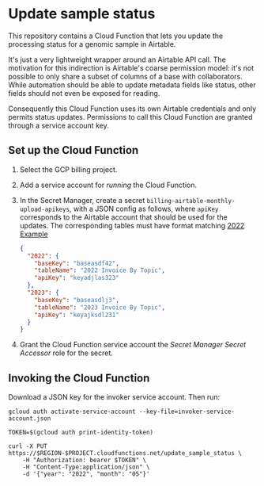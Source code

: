 # Update sample status

This repository contains a Cloud Function that lets you update the processing
status for a genomic sample in Airtable.

It's just a very lightweight wrapper around an Airtable API call. The motivation
for this indirection is Airtable's coarse permission model: it's not possible to
only share a subset of columns of a base with collaborators. While automation
should be able to update metadata fields like status, other fields should not
even be exposed for reading.

Consequently this Cloud Function uses its own Airtable credentials and only
permits status updates. Permissions to call this Cloud Function are granted
through a service account key.

## Set up the Cloud Function

1. Select the GCP billing project.
1. Add a service account for _running_ the Cloud Function.
1. In the Secret Manager, create a secret `billing-airtable-monthly-upload-apikeys`,
   with a JSON config as follows, where `apiKey` corresponds to the Airtable account
   that should be used for the updates. The corresponding tables must have
   format matching [2022 Example](https://airtable.com/app62isJvsSz0ziWT/tblqQkcgXt6fdsgj5/viwtxRpnYQNwXPVUw?blocks=hide)

   ```json
   {
     "2022": {
       "baseKey": "baseasdf42",
       "tableName": "2022 Invoice By Topic",
       "apiKey": "keyadjlas323"
     },
     "2023": {
       "baseKey": "baseasdlj3",
       "tableName": "2023 Invoice By Topic",
       "apiKey": "keyajksdl231"
     }
   }
   ```

1. Grant the Cloud Function service account the
   _Secret Manager Secret Accessor_ role for the secret.

## Invoking the Cloud Function

Download a JSON key for the invoker service account. Then run:

```shell
gcloud auth activate-service-account --key-file=invoker-service-account.json

TOKEN=$(gcloud auth print-identity-token)

curl -X PUT https://$REGION-$PROJECT.cloudfunctions.net/update_sample_status \
    -H "Authorization: bearer $TOKEN" \
    -H "Content-Type:application/json" \
    -d '{"year": "2022", "month": "05"}'
```
